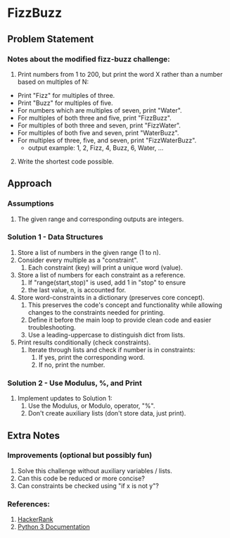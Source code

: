 # FizzBuzz

## Problem Statement
### Notes about the modified fizz-buzz challenge:
1. Print numbers from 1 to 200, but print the word X rather than a 
number based on multiples of N:
  * Print "Fizz" for multiples of three.
  * Print "Buzz" for multiples of five.
  * For numbers which are multiples of seven, print "Water".
  * For multiples of both three and five, print "FizzBuzz".
  * For multiples of both three and seven, print "FizzWater".
  * For multiples of both five and seven, print "WaterBuzz".
  * For multiples of three, five, and seven, print "FizzWaterBuzz".
    - output example:  1, 2, Fizz, 4, Buzz, 6, Water, ...

2. Write the shortest code possible.


## Approach
### Assumptions
1. The given range and corresponding outputs are integers.


### Solution 1 - Data Structures
1. Store a list of numbers in the given range (1 to n).
1. Consider every multiple as a "constraint".
    1. Each constraint (key) will print a unique word (value).
1. Store a list of numbers for each constraint as a reference.
    1. If "range(start,stop)" is used, add 1 in "stop" to ensure
    1. the last value, n, is accounted for.
1. Store word-constraints in a dictionary (preserves core concept).
    1. This preserves the code's concept and functionality while allowing changes to the constraints needed for printing.
    1. Define it before the main loop to provide clean code and easier troubleshooting.
    1. Use a leading-uppercase to distinguish dict from lists.
1. Print results conditionally (check constraints).
    1. Iterate through lists and check if number is in constraints:
        1. If yes, print the corresponding word.
        1. If no, print the number.


### Solution 2 - Use Modulus, %, and Print
1.  Implement updates to Solution 1:
    1. Use the Modulus, or Modulo, operator, "%".
    1. Don't create auxiliary lists (don't store data, just print).


## Extra Notes
### Improvements (optional but possibly fun)
1. Solve this challenge without auxiliary variables / lists.
2. Can this code be reduced or more concise?
3. Can constraints be checked using "if x is not y"?


### References:
1. [HackerRank](https://www.hackerrank.com/challenges/fizzbuzz/problem)
2. [Python 3 Documentation](https://docs.python.org/3/index.html)
